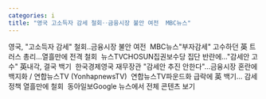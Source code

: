 ```yaml
---
categories: i
title: "영국 고소득자 감세 철회‥금융시장 불안 여전  MBC뉴스"
---
```

영국, "고소득자 감세" 철회‥금융시장 불안 여전&nbsp;&nbsp;MBC뉴스"부자감세" 고수하던 英 트러스 총리…열흘만에 전격 철회&nbsp;&nbsp;뉴스TVCHOSUN집권보수당 집단 반란에…"감세안 고수" 英내각, 결국 백기&nbsp;&nbsp;한국경제영국 재무장관 "감세안 추진 안한다"…금융시장 혼란에 백지화 / 연합뉴스TV (YonhapnewsTV)&nbsp;&nbsp;연합뉴스TV파운드화 급락에 英 백기… 감세정책 열흘만에 철회&nbsp;&nbsp;동아일보Google 뉴스에서 전체 콘텐츠 보기